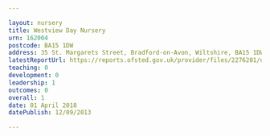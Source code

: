```yaml
---

layout: nursery
title: Westview Day Nursery
urn: 162004
postcode: BA15 1DW
address: 35 St. Margarets Street, Bradford-on-Avon, Wiltshire, BA15 1DW
latestReportUrl: https://reports.ofsted.gov.uk/provider/files/2276201/urn/162004.pdf
teaching: 0
development: 0
leadership: 1
outcomes: 0
overall: 1
date: 01 April 2018 
datePublish: 12/09/2013

---
```

